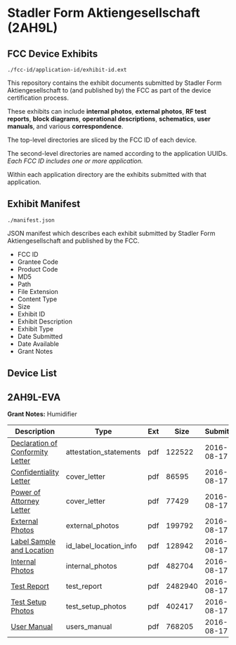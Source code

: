 # Stadler Form Aktiengesellschaft (2AH9L)
## FCC Device Exhibits

```
./fcc-id/application-id/exhibit-id.ext
```

This repository contains the exhibit documents submitted by Stadler Form Aktiengesellschaft to (and published by) the FCC as part of the device certification process.

These exhibits can include **internal photos**, **external photos**, **RF test reports**, **block diagrams**, **operational descriptions**, **schematics**, **user manuals**, and various **correspondence**.

The top-level directories are sliced by the FCC ID of each device.

The second-level directories are named according to the application UUIDs. *Each FCC ID includes one or more application.*

Within each application directory are the exhibits submitted with that application. 

## Exhibit Manifest

```
./manifest.json
```

JSON manifest which describes each exhibit submitted by Stadler Form Aktiengesellschaft and published by the FCC.

- FCC ID
- Grantee Code
- Product Code
- MD5
- Path
- File Extension
- Content Type
- Size
- Exhibit ID
- Exhibit Description
- Exhibit Type
- Date Submitted
- Date Available
- Grant Notes

## Device List
## 2AH9L-EVA
**Grant Notes:** Humidifier

| Description | Type | Ext | Size | Submitted | Available |
| ----------- | ---- | --- | ---- | --------- | --------- |
| [Declaration of Conformity Letter](2AH9L-EVA/584b480f7dad0c9bc6e1733c1cb6f46a/3101770.pdf) | attestation_statements | pdf | 122522 | 2016-08-17 | 2016-08-17 |
| [Confidentiality Letter](2AH9L-EVA/584b480f7dad0c9bc6e1733c1cb6f46a/3101768.pdf) | cover_letter | pdf | 86595 | 2016-08-17 | 2016-08-17 |
| [Power of Attorney Letter](2AH9L-EVA/584b480f7dad0c9bc6e1733c1cb6f46a/3101773.pdf) | cover_letter | pdf | 77429 | 2016-08-17 | 2016-08-17 |
| [External Photos](2AH9L-EVA/584b480f7dad0c9bc6e1733c1cb6f46a/3101769.pdf) | external_photos | pdf | 199792 | 2016-08-17 | 2016-08-17 |
| [Label Sample and Location](2AH9L-EVA/584b480f7dad0c9bc6e1733c1cb6f46a/3101772.pdf) | id_label_location_info | pdf | 128942 | 2016-08-17 | 2016-08-17 |
| [Internal Photos](2AH9L-EVA/584b480f7dad0c9bc6e1733c1cb6f46a/3101771.pdf) | internal_photos | pdf | 482704 | 2016-08-17 | 2016-08-17 |
| [Test Report](2AH9L-EVA/584b480f7dad0c9bc6e1733c1cb6f46a/3101774.pdf) | test_report | pdf | 2482940 | 2016-08-17 | 2016-08-17 |
| [Test Setup Photos](2AH9L-EVA/584b480f7dad0c9bc6e1733c1cb6f46a/3101775.pdf) | test_setup_photos | pdf | 402417 | 2016-08-17 | 2016-08-17 |
| [User Manual](2AH9L-EVA/584b480f7dad0c9bc6e1733c1cb6f46a/3101776.pdf) | users_manual | pdf | 768205 | 2016-08-17 | 2016-08-17 |
